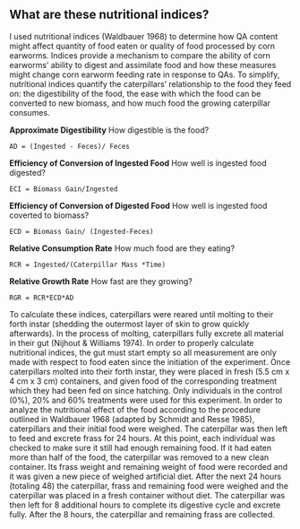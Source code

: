 ## What are these nutritional indices?


I used nutritional indices (Waldbauer 1968) to determine how QA content might affect quantity of food eaten or quality of food processed by corn earworms. Indices provide a mechanism to compare the ability of corn earworms’ ability to digest and assimilate food and how these measures might change corn earworm feeding rate in response to QAs. To simplify, nutritional indices quantify the caterpillars’ relationship to the food they feed on: the digestibility of the food, the ease with which the food can be converted to new biomass, and how much food the growing caterpillar consumes.

**Approximate Digestibility**
How digestible is the food?

` AD = (Ingested - Feces)/ Feces `


**Efficiency of Conversion of Ingested Food**
How well is ingested food digested?

` ECI = Biomass Gain/Ingested `


**Efficiency of Conversion of Digested Food**
How well is ingested food coverted to biomass?

` ECD = Biomass Gain/ (Ingested-Feces) `


**Relative Consumption Rate**
How much food are they eating?

` RCR = Ingested/(Caterpillar Mass *Time) `


**Relative Growth Rate**
How fast are they growing?

` RGR = RCR*ECD*AD `


To calculate these indices, caterpillars were reared until molting to their forth instar (shedding the outermost layer of skin to grow quickly afterwards). In the process of molting, caterpillars fully excrete all material in their gut (Nijhout & Williams 1974). In order to properly calculate nutritional indices, the gut must start empty so all measurement are only made with respect to food eaten since the initiation of the experiment. Once caterpillars molted into their forth instar, they were placed in fresh (5.5 cm x 4 cm x 3 cm) containers, and given food of the corresponding treatment which they had been fed on since hatching. Only individuals in the control (0%), 20% and 60% treatments were used for this experiment. In order to analyze the nutritional effect of the food according to the procedure outlined in Waldbauer 1968 (adapted by Schmidt and Resse 1985), caterpillars and their initial food were weighed. The caterpillar was then left to feed and excrete frass for 24 hours. At this point, each individual was checked to make sure it still had enough remaining food. If it had eaten more than half of the food, the caterpillar was removed to a new clean container. Its frass weight and remaining weight of food were recorded and it was given a new piece of weighed artificial diet. After the next 24 hours (totaling 48) the caterpillar, frass and remaining food were weighed and the caterpillar was placed in a fresh container without diet. The caterpillar was then left for 8 additional hours to complete its digestive cycle and excrete fully. After the 8 hours, the caterpillar and remaining frass are collected.


